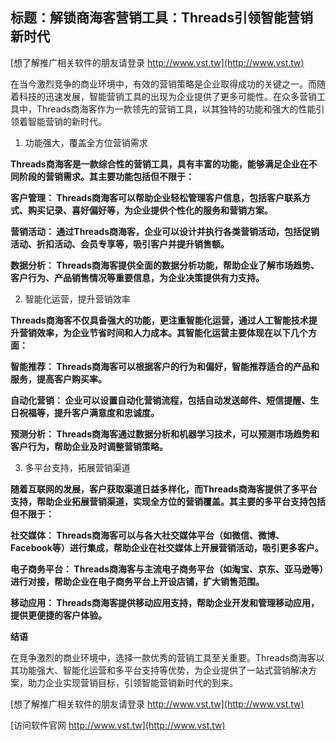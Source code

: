 ## **标题：解锁商海客营销工具：Threads引领智能营销新时代**

[想了解推广相关软件的朋友请登录 http://www.vst.tw](http://www.vst.tw)

在当今激烈竞争的商业环境中，有效的营销策略是企业取得成功的关键之一。而随着科技的迅速发展，智能营销工具的出现为企业提供了更多可能性。在众多营销工具中，Threads商海客作为一款领先的营销工具，以其独特的功能和强大的性能引领着智能营销的新时代。

1. 功能强大，覆盖全方位营销需求

**Threads商海客是一款综合性的营销工具，具有丰富的功能，能够满足企业在不同阶段的营销需求。其主要功能包括但不限于：**

**客户管理： Threads商海客可以帮助企业轻松管理客户信息，包括客户联系方式、购买记录、喜好偏好等，为企业提供个性化的服务和营销方案。**

**营销活动： 通过Threads商海客，企业可以设计并执行各类营销活动，包括促销活动、折扣活动、会员专享等，吸引客户并提升销售额。**

**数据分析： Threads商海客提供全面的数据分析功能，帮助企业了解市场趋势、客户行为、产品销售情况等重要信息，为企业决策提供有力支持。**

2. 智能化运营，提升营销效率

**Threads商海客不仅具备强大的功能，更注重智能化运营，通过人工智能技术提升营销效率，为企业节省时间和人力成本。其智能化运营主要体现在以下几个方面：**

**智能推荐： Threads商海客可以根据客户的行为和偏好，智能推荐适合的产品和服务，提高客户购买率。**

**自动化营销： 企业可以设置自动化营销流程，包括自动发送邮件、短信提醒、生日祝福等，提升客户满意度和忠诚度。**

**预测分析： Threads商海客通过数据分析和机器学习技术，可以预测市场趋势和客户行为，帮助企业及时调整营销策略。**

3. 多平台支持，拓展营销渠道

**随着互联网的发展，客户获取渠道日益多样化，而Threads商海客提供了多平台支持，帮助企业拓展营销渠道，实现全方位的营销覆盖。其主要的多平台支持包括但不限于：**

**社交媒体： Threads商海客可以与各大社交媒体平台（如微信、微博、Facebook等）进行集成，帮助企业在社交媒体上开展营销活动，吸引更多客户。**

**电子商务平台： Threads商海客与主流电子商务平台（如淘宝、京东、亚马逊等）进行对接，帮助企业在电子商务平台上开设店铺，扩大销售范围。**

**移动应用： Threads商海客提供移动应用支持，帮助企业开发和管理移动应用，提供更便捷的客户体验。**

**结语**

在竞争激烈的商业环境中，选择一款优秀的营销工具至关重要。Threads商海客以其功能强大、智能化运营和多平台支持等优势，为企业提供了一站式营销解决方案，助力企业实现营销目标，引领智能营销新时代的到来。

[想了解推广相关软件的朋友请登录 http://www.vst.tw](http://www.vst.tw)


[访问软件官网 http://www.vst.tw](http://www.vst.tw)
